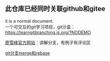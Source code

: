 ## 此仓库已经同时关联github和gitee ##

it is a normal document.  
一个可交互的git学习项目，git沙盒：  
<https://learngitbranching.js.org/?NODEMO>

[廖雪峰官方网站](https://www.liaoxuefeng.com/wiki/896043488029600/900375748016320)：讲解分支，有例子有评论区

[git分支merge和rebase](https://www.cnblogs.com/shuimuzhushui/p/9022549.html)
